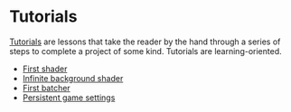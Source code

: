 # Tutorials

[Tutorials](https://diataxis.fr/tutorials/) are lessons that take the reader by the hand through a series of steps to complete a project of some kind. Tutorials are learning-oriented.

* [First shader](./first-shader/README.md)
* [Infinite background shader](./infinite-background-shader/README.md)
* [First batcher](./first-batcher/README.md)
* [Persistent game settings](./game-settings/README.md)
